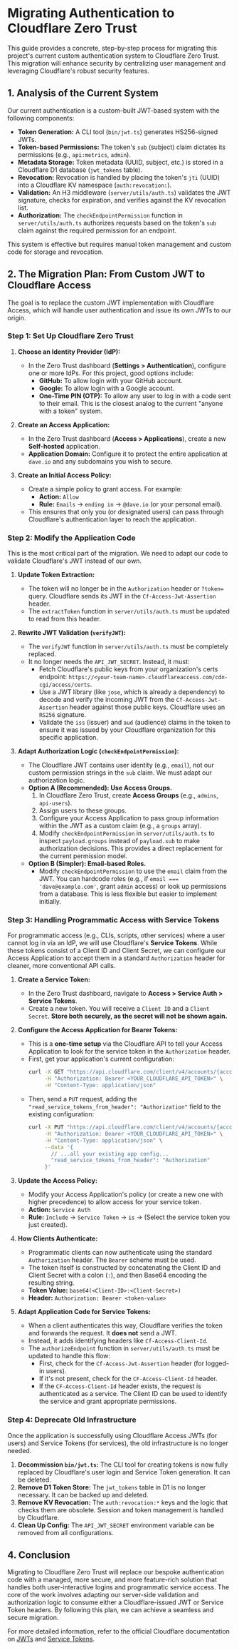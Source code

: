 # Migrating Authentication to Cloudflare Zero Trust

This guide provides a concrete, step-by-step process for migrating this project's current custom authentication system to Cloudflare Zero Trust. This migration will enhance security by centralizing user management and leveraging Cloudflare's robust security features.

## 1. Analysis of the Current System

Our current authentication is a custom-built JWT-based system with the following components:

- **Token Generation:** A CLI tool (`bin/jwt.ts`) generates HS256-signed JWTs.
- **Token-based Permissions:** The token's `sub` (subject) claim dictates its permissions (e.g., `api:metrics`, `admin`).
- **Metadata Storage:** Token metadata (UUID, subject, etc.) is stored in a Cloudflare D1 database (`jwt_tokens` table).
- **Revocation:** Revocation is handled by placing the token's `jti` (UUID) into a Cloudflare KV namespace (`auth:revocation:`).
- **Validation:** An H3 middleware (`server/utils/auth.ts`) validates the JWT signature, checks for expiration, and verifies against the KV revocation list.
- **Authorization:** The `checkEndpointPermission` function in `server/utils/auth.ts` authorizes requests based on the token's `sub` claim against the required permission for an endpoint.

This system is effective but requires manual token management and custom code for storage and revocation.

## 2. The Migration Plan: From Custom JWT to Cloudflare Access

The goal is to replace the custom JWT implementation with Cloudflare Access, which will handle user authentication and issue its own JWTs to our origin.

### Step 1: Set Up Cloudflare Zero Trust

1.  **Choose an Identity Provider (IdP):**
    - In the Zero Trust dashboard (**Settings > Authentication**), configure one or more IdPs. For this project, good options include:
      - **GitHub:** To allow login with your GitHub account.
      - **Google:** To allow login with a Google account.
      - **One-Time PIN (OTP):** To allow any user to log in with a code sent to their email. This is the closest analog to the current "anyone with a token" system.

2.  **Create an Access Application:**
    - In the Zero Trust dashboard (**Access > Applications**), create a new **Self-hosted** application.
    - **Application Domain:** Configure it to protect the entire application at `dave.io` and any subdomains you wish to secure.

3.  **Create an Initial Access Policy:**
    - Create a simple policy to grant access. For example:
      - **Action:** `Allow`
      - **Rule:** `Emails` -> `ending in` -> `@dave.io` (or your personal email).
    - This ensures that only you (or designated users) can pass through Cloudflare's authentication layer to reach the application.

### Step 2: Modify the Application Code

This is the most critical part of the migration. We need to adapt our code to validate Cloudflare's JWT instead of our own.

1.  **Update Token Extraction:**
    - The token will no longer be in the `Authorization` header or `?token=` query. Cloudflare sends its JWT in the `Cf-Access-Jwt-Assertion` header.
    - The `extractToken` function in `server/utils/auth.ts` must be updated to read from this header.

2.  **Rewrite JWT Validation (`verifyJWT`):**
    - The `verifyJWT` function in `server/utils/auth.ts` must be completely replaced.
    - It no longer needs the `API_JWT_SECRET`. Instead, it must:
      - Fetch Cloudflare's public keys from your organization's certs endpoint: `https://<your-team-name>.cloudflareaccess.com/cdn-cgi/access/certs`.
      - Use a JWT library (like `jose`, which is already a dependency) to decode and verify the incoming JWT from the `Cf-Access-Jwt-Assertion` header against those public keys. Cloudflare uses an `RS256` signature.
      - Validate the `iss` (issuer) and `aud` (audience) claims in the token to ensure it was issued by your Cloudflare organization for this specific application.

3.  **Adapt Authorization Logic (`checkEndpointPermission`):**
    - The Cloudflare JWT contains user identity (e.g., `email`), not our custom permission strings in the `sub` claim. We must adapt our authorization logic.
    - **Option A (Recommended): Use Access Groups.**
      1.  In Cloudflare Zero Trust, create **Access Groups** (e.g., `admins`, `api-users`).
      2.  Assign users to these groups.
      3.  Configure your Access Application to pass group information within the JWT as a custom claim (e.g., a `groups` array).
      4.  Modify `checkEndpointPermission` in `server/utils/auth.ts` to inspect `payload.groups` instead of `payload.sub` to make authorization decisions. This provides a direct replacement for the current permission model.
    - **Option B (Simpler): Email-based Roles.**
      - Modify `checkEndpointPermission` to use the `email` claim from the JWT. You can hardcode roles (e.g., if `email === 'dave@example.com'`, grant `admin` access) or look up permissions from a database. This is less flexible but easier to implement initially.

### Step 3: Handling Programmatic Access with Service Tokens

For programmatic access (e.g., CLIs, scripts, other services) where a user cannot log in via an IdP, we will use Cloudflare's **Service Tokens**. While these tokens consist of a Client ID and Client Secret, we can configure our Access Application to accept them in a standard `Authorization` header for cleaner, more conventional API calls.

1.  **Create a Service Token:**
    - In the Zero Trust dashboard, navigate to **Access > Service Auth > Service Tokens**.
    - Create a new token. You will receive a `Client ID` and a `Client Secret`. **Store both securely, as the secret will not be shown again.**

2.  **Configure the Access Application for Bearer Tokens:**
    - This is a **one-time setup** via the Cloudflare API to tell your Access Application to look for the service token in the `Authorization` header.
    - First, get your application's current configuration:
      ```bash
      curl -X GET "https://api.cloudflare.com/client/v4/accounts/{account_id}/access/apps/{app_id}" \
           -H "Authorization: Bearer <YOUR_CLOUDFLARE_API_TOKEN>" \
           -H "Content-Type: application/json"
      ```
    - Then, send a `PUT` request, adding the `"read_service_tokens_from_header": "Authorization"` field to the existing configuration:
      ```bash
      curl -X PUT "https://api.cloudflare.com/client/v4/accounts/{account_id}/access/apps/{app_id}" \
           -H "Authorization: Bearer <YOUR_CLOUDFLARE_API_TOKEN>" \
           -H "Content-Type: application/json" \
           --data '{
             // ...all your existing app config...
             "read_service_tokens_from_header": "Authorization"
           }'
      ```

3.  **Update the Access Policy:**
    - Modify your Access Application's policy (or create a new one with higher precedence) to allow access for your service token.
    - **Action:** `Service Auth`
    - **Rule:** `Include` -> `Service Token` -> `is` -> (Select the service token you just created).

4.  **How Clients Authenticate:**
    - Programmatic clients can now authenticate using the standard `Authorization` header. The `Bearer` scheme must be used.
    - The token itself is constructed by concatenating the Client ID and Client Secret with a colon (`:`), and then Base64 encoding the resulting string.
    - **Token Value:** `base64(<Client-ID>:<Client-Secret>)`
    - **Header:** `Authorization: Bearer <token-value>`

5.  **Adapt Application Code for Service Tokens:**
    - When a client authenticates this way, Cloudflare verifies the token and forwards the request. It **does not** send a JWT.
    - Instead, it adds identifying headers like `Cf-Access-Client-Id`.
    - The `authorizeEndpoint` function in `server/utils/auth.ts` must be updated to handle this flow:
      - First, check for the `Cf-Access-Jwt-Assertion` header (for logged-in users).
      - If it's not present, check for the `CF-Access-Client-Id` header.
      - If the `CF-Access-Client-Id` header exists, the request is authenticated as a service. The Client ID can be used to identify the service and grant appropriate permissions.

### Step 4: Deprecate Old Infrastructure

Once the application is successfully using Cloudflare Access JWTs (for users) and Service Tokens (for services), the old infrastructure is no longer needed.

1.  **Decommission `bin/jwt.ts`:** The CLI tool for creating tokens is now fully replaced by Cloudflare's user login and Service Token generation. It can be deleted.
2.  **Remove D1 Token Store:** The `jwt_tokens` table in D1 is no longer necessary. It can be backed up and deleted.
3.  **Remove KV Revocation:** The `auth:revocation:*` keys and the logic that checks them are obsolete. Session and token management is handled by Cloudflare.
4.  **Clean Up Config:** The `API_JWT_SECRET` environment variable can be removed from all configurations.

## 4. Conclusion

Migrating to Cloudflare Zero Trust will replace our bespoke authentication code with a managed, more secure, and more feature-rich solution that handles both user-interactive logins and programmatic service access. The core of the work involves adapting our server-side validation and authorization logic to consume either a Cloudflare-issued JWT or Service Token headers. By following this plan, we can achieve a seamless and secure migration.

For more detailed information, refer to the official Cloudflare documentation on [JWTs](https://developers.cloudflare.com/cloudflare-one/identity/users/jwt-tokens/) and [Service Tokens](https://developers.cloudflare.com/cloudflare-one/identity/service-auth/service-tokens/).
